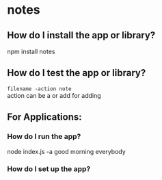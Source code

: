 # notes
## How do I install the app or library?
npm install notes

## How do I test the app or library?
`filename -action note`  
action can be a or add for adding

## For Applications:
### How do I run the app?
node index.js -a good morning everybody

### How do I set up the app?



